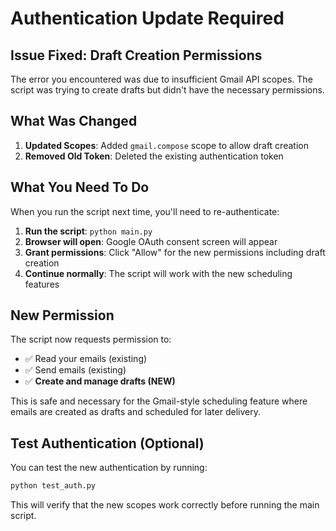 # Authentication Update Required

## Issue Fixed: Draft Creation Permissions

The error you encountered was due to insufficient Gmail API scopes. The script was trying to create drafts but didn't have the necessary permissions.

## What Was Changed

1. **Updated Scopes**: Added `gmail.compose` scope to allow draft creation
2. **Removed Old Token**: Deleted the existing authentication token

## What You Need To Do

When you run the script next time, you'll need to re-authenticate:

1. **Run the script**: `python main.py`
2. **Browser will open**: Google OAuth consent screen will appear
3. **Grant permissions**: Click "Allow" for the new permissions including draft creation
4. **Continue normally**: The script will work with the new scheduling features

## New Permission

The script now requests permission to:
- ✅ Read your emails (existing)
- ✅ Send emails (existing) 
- ✅ **Create and manage drafts (NEW)**

This is safe and necessary for the Gmail-style scheduling feature where emails are created as drafts and scheduled for later delivery.

## Test Authentication (Optional)

You can test the new authentication by running:
```bash
python test_auth.py
```

This will verify that the new scopes work correctly before running the main script.